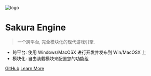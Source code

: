 <!--
 * @Author: your name
 * @Date: 2020-03-03 23:06:12
 * @LastEditTime: 2020-03-04 00:40:11
 * @LastEditors: Please set LastEditors
 * @Description: In User Settings Edit
 * @FilePath: \undefinedd:\SakuraDocument\_coverpage.md
 -->
![logo](https://media.githubusercontent.com/media/SakuraEngine/Sakura.Resources/main/logos/skr_icon.svg)

# Sakura Engine

> 一个跨平台, 完全模块化的现代游戏引擎.

* 跨平台: 使用 Windows/MacOSX 进行开发并发布到 Win/MacOSX 上
* 模块化: 自由装载模块来配置您的功能组
  

[GitHub](https://github.com/SaeruHikari/SakuraEngine)
[Learn More](README.md)